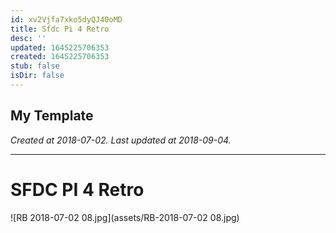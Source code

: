 ```yaml
---
id: xv2Vjfa7xko5dyQJ40oMD
title: Sfdc Pi 4 Retro
desc: ''
updated: 1645225706353
created: 1645225706353
stub: false
isDir: false
---
```

My Template
---

_Created at 2018-07-02._
_Last updated at 2018-09-04._




---

# SFDC PI 4 Retro


![RB 2018-07-02 08.jpg](assets/RB-2018-07-02 08.jpg)

